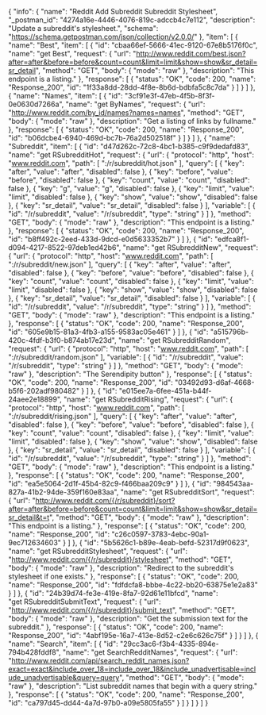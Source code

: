 {
  "info": {
    "name": "Reddit Add Subreddit Subreddit Stylesheet",
    "_postman_id": "4274a16e-4446-4076-819c-adccb4c7e112",
    "description": "Update a subreddit&#39;s stylesheet.",
    "schema": "https://schema.getpostman.com/json/collection/v2.0.0/"
  },
  "item": [
    {
      "name": "Best",
      "item": [
        {
          "id": "cbaa66ef-5666-41ec-9120-67e8b5176f0c",
          "name": "get&nbsp;Best",
          "request": {
            "url": "http://www.reddit.com/best.json?after=after&before=before&count=count&limit=limit&show=show&sr_detail=sr_detail",
            "method": "GET",
            "body": {
              "mode": "raw"
            },
            "description": "This endpoint is a listing."
          },
          "response": [
            {
              "status": "OK",
              "code": 200,
              "name": "Response_200",
              "id": "1f33a8dd-28dd-4f8e-8b6d-bdbfa5c8c7da"
            }
          ]
        }
      ]
    },
    {
      "name": "Names",
      "item": [
        {
          "id": "3cf91e3f-47eb-4f5b-8f3f-0e0630d7266a",
          "name": "get&nbsp;ByNames",
          "request": {
            "url": "http://www.reddit.com/by_id/names?names=names",
            "method": "GET",
            "body": {
              "mode": "raw"
            },
            "description": "Get a listing of links by fullname."
          },
          "response": [
            {
              "status": "OK",
              "code": 200,
              "name": "Response_200",
              "id": "b06dcbe4-6940-469d-bc7b-76a2d502518f"
            }
          ]
        }
      ]
    },
    {
      "name": "Subreddit",
      "item": [
        {
          "id": "d47d262c-72c8-4bc1-b385-c9f9dedafd83",
          "name": "get&nbsp;RSubredditHot",
          "request": {
            "url": {
              "protocol": "http",
              "host": "www.reddit.com",
              "path": [
                ":/r/subreddit/hot.json"
              ],
              "query": [
                {
                  "key": "after",
                  "value": "after",
                  "disabled": false
                },
                {
                  "key": "before",
                  "value": "before",
                  "disabled": false
                },
                {
                  "key": "count",
                  "value": "count",
                  "disabled": false
                },
                {
                  "key": "g",
                  "value": "g",
                  "disabled": false
                },
                {
                  "key": "limit",
                  "value": "limit",
                  "disabled": false
                },
                {
                  "key": "show",
                  "value": "show",
                  "disabled": false
                },
                {
                  "key": "sr_detail",
                  "value": "sr_detail",
                  "disabled": false
                }
              ],
              "variable": [
                {
                  "id": "/r/subreddit",
                  "value": "/r/subreddit",
                  "type": "string"
                }
              ]
            },
            "method": "GET",
            "body": {
              "mode": "raw"
            },
            "description": "This endpoint is a listing."
          },
          "response": [
            {
              "status": "OK",
              "code": 200,
              "name": "Response_200",
              "id": "b8ff492c-2eed-433d-9dcd-e0d5633352b7"
            }
          ]
        },
        {
          "id": "edfca8f1-d094-4217-8522-97deb1ed42b6",
          "name": "get&nbsp;RSubredditNew",
          "request": {
            "url": {
              "protocol": "http",
              "host": "www.reddit.com",
              "path": [
                ":/r/subreddit/new.json"
              ],
              "query": [
                {
                  "key": "after",
                  "value": "after",
                  "disabled": false
                },
                {
                  "key": "before",
                  "value": "before",
                  "disabled": false
                },
                {
                  "key": "count",
                  "value": "count",
                  "disabled": false
                },
                {
                  "key": "limit",
                  "value": "limit",
                  "disabled": false
                },
                {
                  "key": "show",
                  "value": "show",
                  "disabled": false
                },
                {
                  "key": "sr_detail",
                  "value": "sr_detail",
                  "disabled": false
                }
              ],
              "variable": [
                {
                  "id": "/r/subreddit",
                  "value": "/r/subreddit",
                  "type": "string"
                }
              ]
            },
            "method": "GET",
            "body": {
              "mode": "raw"
            },
            "description": "This endpoint is a listing."
          },
          "response": [
            {
              "status": "OK",
              "code": 200,
              "name": "Response_200",
              "id": "605e9b15-81a3-4fb3-a155-9583ac05e461"
            }
          ]
        },
        {
          "id": "a515796b-420c-4fdf-b3f0-b874ab17e23d",
          "name": "get&nbsp;RSubredditRandom",
          "request": {
            "url": {
              "protocol": "http",
              "host": "www.reddit.com",
              "path": [
                ":/r/subreddit/random.json"
              ],
              "variable": [
                {
                  "id": "/r/subreddit",
                  "value": "/r/subreddit",
                  "type": "string"
                }
              ]
            },
            "method": "GET",
            "body": {
              "mode": "raw"
            },
            "description": "The Serendipity button"
          },
          "response": [
            {
              "status": "OK",
              "code": 200,
              "name": "Response_200",
              "id": "03492d93-d6af-4668-b5f6-202adf980482"
            }
          ]
        },
        {
          "id": "e015ee7a-6fee-451a-b44f-24aee2e18899",
          "name": "get&nbsp;RSubredditRising",
          "request": {
            "url": {
              "protocol": "http",
              "host": "www.reddit.com",
              "path": [
                ":/r/subreddit/rising.json"
              ],
              "query": [
                {
                  "key": "after",
                  "value": "after",
                  "disabled": false
                },
                {
                  "key": "before",
                  "value": "before",
                  "disabled": false
                },
                {
                  "key": "count",
                  "value": "count",
                  "disabled": false
                },
                {
                  "key": "limit",
                  "value": "limit",
                  "disabled": false
                },
                {
                  "key": "show",
                  "value": "show",
                  "disabled": false
                },
                {
                  "key": "sr_detail",
                  "value": "sr_detail",
                  "disabled": false
                }
              ],
              "variable": [
                {
                  "id": "/r/subreddit",
                  "value": "/r/subreddit",
                  "type": "string"
                }
              ]
            },
            "method": "GET",
            "body": {
              "mode": "raw"
            },
            "description": "This endpoint is a listing."
          },
          "response": [
            {
              "status": "OK",
              "code": 200,
              "name": "Response_200",
              "id": "ea5e5064-2d1f-45b4-82c9-f466baa209c9"
            }
          ]
        },
        {
          "id": "984543aa-827a-41b2-94de-359f160e83aa",
          "name": "get&nbsp;RSubredditSort",
          "request": {
            "url": "http://www.reddit.com/{/r/subreddit}/sort?after=after&before=before&count=count&limit=limit&show=show&sr_detail=sr_detail&t=t",
            "method": "GET",
            "body": {
              "mode": "raw"
            },
            "description": "This endpoint is a listing."
          },
          "response": [
            {
              "status": "OK",
              "code": 200,
              "name": "Response_200",
              "id": "c26c0597-3783-4ebc-90a1-9ec712634603"
            }
          ]
        },
        {
          "id": "5b5626c1-b89e-4eab-befd-52317d9f0623",
          "name": "get&nbsp;RSubredditStylesheet",
          "request": {
            "url": "http://www.reddit.com/{/r/subreddit}/stylesheet",
            "method": "GET",
            "body": {
              "mode": "raw"
            },
            "description": "Redirect to the subreddit&#39;s stylesheet if one exists."
          },
          "response": [
            {
              "status": "OK",
              "code": 200,
              "name": "Response_200",
              "id": "fdfdcfa8-bbbe-4c22-bb20-63875e1e2a83"
            }
          ]
        },
        {
          "id": "24b39d74-fe3e-419e-8fa7-92d61e11bfcd",
          "name": "get&nbsp;RSubredditSubmitText",
          "request": {
            "url": "http://www.reddit.com/{/r/subreddit}/submit_text",
            "method": "GET",
            "body": {
              "mode": "raw"
            },
            "description": "Get the submission text for the subreddit."
          },
          "response": [
            {
              "status": "OK",
              "code": 200,
              "name": "Response_200",
              "id": "4abf195e-16a7-413e-8d52-c2e6c626c75f"
            }
          ]
        }
      ]
    },
    {
      "name": "Search",
      "item": [
        {
          "id": "29cc3ac6-f3b4-4335-894e-794b428fddf8",
          "name": "get&nbsp;SearchRedditNames",
          "request": {
            "url": "http://www.reddit.com/api/search_reddit_names.json?exact=exact&include_over_18=include_over_18&include_unadvertisable=include_unadvertisable&query=query",
            "method": "GET",
            "body": {
              "mode": "raw"
            },
            "description": "List subreddit names that begin with a query string."
          },
          "response": [
            {
              "status": "OK",
              "code": 200,
              "name": "Response_200",
              "id": "ca797d45-dd44-4a7d-97b0-a09e5805fa55"
            }
          ]
        }
      ]
    }
  ]
}